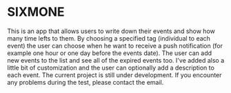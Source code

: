 # SIXMONE
This is an app that allows users to write down their events and show how many time lefts to them. By choosing a specified tag (individual to each event) the user can choose when he want to receive a push notification (for example one hour or one day before the events date). The user can add new events to the list and see all of the expired events too. I've added also a little bit of customization and the user can optionally add a description to each event. The current project is still under development. If you encounter any problems during the test, please contact the email.
